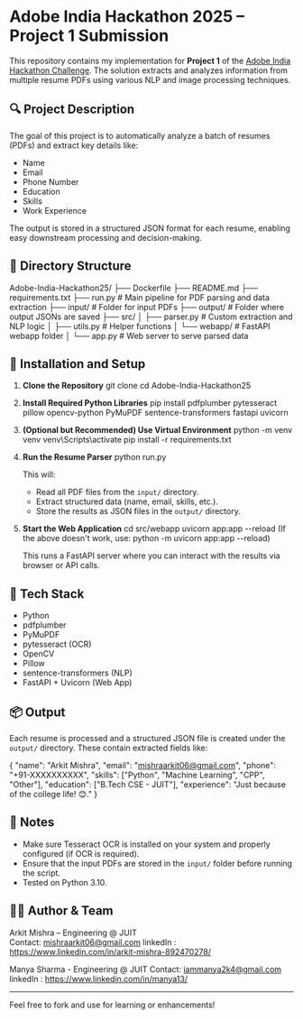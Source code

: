 
# Adobe India Hackathon 2025 – Project 1 Submission

This repository contains my implementation for **Project 1** of the [Adobe India Hackathon Challenge](https://d8it4huxumps7.cloudfront.net/files/6874ef2e50a4a_adobe_india_hackathon_challenge_doc.pdf). The solution extracts and analyzes information from multiple resume PDFs using various NLP and image processing techniques.

## 🔍 Project Description

The goal of this project is to automatically analyze a batch of resumes (PDFs) and extract key details like:

- Name
- Email
- Phone Number
- Education
- Skills
- Work Experience

The output is stored in a structured JSON format for each resume, enabling easy downstream processing and decision-making.

## 📁 Directory Structure

Adobe-India-Hackathon25/
├── Dockerfile
├── README.md
├── requirements.txt
├── run.py                  # Main pipeline for PDF parsing and data extraction
├── input/                  # Folder for input PDFs
├── output/                 # Folder where output JSONs are saved
├── src/
│   ├── parser.py           # Custom extraction and NLP logic
│   ├── utils.py            # Helper functions
│   └── webapp/             # FastAPI webapp folder
│       └── app.py          # Web server to serve parsed data

## 🚀 Installation and Setup

1. **Clone the Repository**
   git clone <your-repo-url>
   cd Adobe-India-Hackathon25

2. **Install Required Python Libraries**
   pip install pdfplumber pytesseract pillow opencv-python PyMuPDF sentence-transformers fastapi uvicorn

3. **(Optional but Recommended) Use Virtual Environment**
   python -m venv venv
   venv\Scripts\activate
   pip install -r requirements.txt

4. **Run the Resume Parser**
   python run.py

   This will:
   - Read all PDF files from the `input/` directory.
   - Extract structured data (name, email, skills, etc.).
   - Store the results as JSON files in the `output/` directory.

5. **Start the Web Application**
   cd src/webapp
   uvicorn app:app --reload
   (If the above doesn't work, use: python -m uvicorn app:app --reload)

   This runs a FastAPI server where you can interact with the results via browser or API calls.

## 🧠 Tech Stack

- Python
- pdfplumber
- PyMuPDF
- pytesseract (OCR)
- OpenCV
- Pillow
- sentence-transformers (NLP)
- FastAPI + Uvicorn (Web App)

## 📦 Output

Each resume is processed and a structured JSON file is created under the `output/` directory. These contain extracted fields like:

{
  "name": "Arkit Mishra",
  "email": "mishraarkit06@gmail.com",
  "phone": "+91-XXXXXXXXXX",
  "skills": ["Python", "Machine Learning", "CPP", "Other"],
  "education": ["B.Tech CSE - JUIT"],
  "experience": "Just because of the college life! 😊."
}

## 📌 Notes

- Make sure Tesseract OCR is installed on your system and properly configured (if OCR is required).
- Ensure that the input PDFs are stored in the `input/` folder before running the script.
- Tested on Python 3.10.

## 👨‍💻 Author & Team 

Arkit Mishra – Engineering @ JUIT  
Contact: mishraarkit06@gmail.com 
linkedIn : https://www.linkedin.com/in/arkit-mishra-892470278/

Manya Sharma - Engineering @ JUIT 
Contact: iammanya2k4@gmail.com
linkedIn : https://www.linkedin.com/in/manya13/



---

Feel free to fork and use for learning or enhancements!
